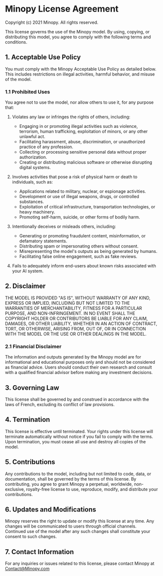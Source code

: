 # Minopy License Agreement

Copyright (c) 2021 Minopy. All rights reserved.

This license governs the use of the Minopy model. By using, copying, or distributing this model, you agree to comply with the following terms and conditions.

## 1. Acceptable Use Policy

You must comply with the Minopy Acceptable Use Policy as detailed below. This includes restrictions on illegal activities, harmful behavior, and misuse of the model.

### 1.1 Prohibited Uses
You agree not to use the model, nor allow others to use it, for any purpose that:

1. Violates any law or infringes the rights of others, including:
   - Engaging in or promoting illegal activities such as violence, terrorism, human trafficking, exploitation of minors, or any other unlawful act.
   - Facilitating harassment, abuse, discrimination, or unauthorized practice of any profession.
   - Collecting or processing sensitive personal data without proper authorization.
   - Creating or distributing malicious software or otherwise disrupting digital systems.

2. Involves activities that pose a risk of physical harm or death to individuals, such as:
   - Applications related to military, nuclear, or espionage activities.
   - Development or use of illegal weapons, drugs, or controlled substances.
   - Exploitation of critical infrastructure, transportation technologies, or heavy machinery.
   - Promoting self-harm, suicide, or other forms of bodily harm.

3. Intentionally deceives or misleads others, including:
   - Generating or promoting fraudulent content, misinformation, or defamatory statements.
   - Distributing spam or impersonating others without consent.
   - Misrepresenting the model's outputs as being generated by humans.
   - Facilitating false online engagement, such as fake reviews.

4. Fails to adequately inform end-users about known risks associated with your AI system.

## 2. Disclaimer

THE MODEL IS PROVIDED "AS IS", WITHOUT WARRANTY OF ANY KIND, EXPRESS OR IMPLIED, INCLUDING BUT NOT LIMITED TO THE WARRANTIES OF MERCHANTABILITY, FITNESS FOR A PARTICULAR PURPOSE, AND NON-INFRINGEMENT. IN NO EVENT SHALL THE COPYRIGHT HOLDER OR CONTRIBUTORS BE LIABLE FOR ANY CLAIM, DAMAGES, OR OTHER LIABILITY, WHETHER IN AN ACTION OF CONTRACT, TORT, OR OTHERWISE, ARISING FROM, OUT OF, OR IN CONNECTION WITH THE MODEL OR THE USE OR OTHER DEALINGS IN THE MODEL.

### 2.1 Financial Disclaimer

The information and outputs generated by the Minopy model are for informational and educational purposes only and should not be considered as financial advice. Users should conduct their own research and consult with a qualified financial advisor before making any investment decisions.

## 3. Governing Law

This license shall be governed by and construed in accordance with the laws of French, excluding its conflict of law provisions.

## 4. Termination

This license is effective until terminated. Your rights under this license will terminate automatically without notice if you fail to comply with the terms. Upon termination, you must cease all use and destroy all copies of the model.

## 5. Contributions

Any contributions to the model, including but not limited to code, data, or documentation, shall be governed by the terms of this license. By contributing, you agree to grant Minopy a perpetual, worldwide, non-exclusive, royalty-free license to use, reproduce, modify, and distribute your contributions.

## 6. Updates and Modifications

Minopy reserves the right to update or modify this license at any time. Any changes will be communicated to users through official channels. Continued use of the model after any such changes shall constitute your consent to such changes.

## 7. Contact Information

For any inquiries or issues related to this license, please contact Minopy at Contact@Minopy.com
